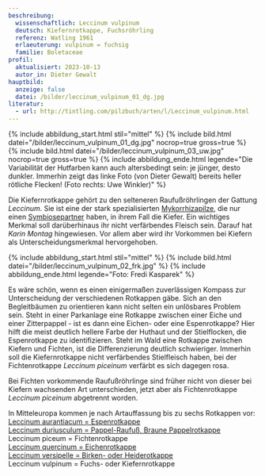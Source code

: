```yaml
---
beschreibung:
  wissenschaftlich: Leccinum vulpinum
  deutsch: Kiefernrotkappe, Fuchsröhrling
  referenz: Watling 1961
  erlaeuterung: vulpinum = fuchsig
  familie: Boletaceae
profil:
  aktualisiert: 2023-10-13
  autor_in: Dieter Gewalt
hauptbild:
  anzeige: false
  datei: /bilder/leccinum_vulpinum_01_dg.jpg
literatur:
  - url: http://tintling.com/pilzbuch/arten/l/Leccinum_vulpinum.html
---
```

{% include abbildung_start.html stil="mittel" %}
{% include bild.html datei="/bilder/leccinum_vulpinum_01_dg.jpg" nocrop=true gross=true %}
{% include bild.html datei="/bilder/leccinum_vulpinum_03_uw.jpg" nocrop=true gross=true %}
{% include abbildung_ende.html legende="Die Variabilität der Hutfarben kann auch altersbedingt sein: je jünger, desto dunkler. Immerhin zeigt das linke Foto (von Dieter Gewalt) bereits heller rötliche Flecken! (Foto rechts: Uwe Winkler)" %}

Die Kiefernrotkappe gehört zu den selteneren Raufußröhrlingen der Gattung *Leccinum*. Sie ist eine der stark spezialisierten [Mykorrhizapilze](Mykorrhiza "Glossar"), die nur einen [Symbiosepartner](Symbiose "Glossar") haben, in ihrem Fall die Kiefer. Ein wichtiges Merkmal soll darüberhinaus ihr nicht verfärbendes Fleisch sein. Darauf hat *Karin Montag* hingewiesen. Vor allem aber wird ihr Vorkommen bei Kiefern als Unterscheidungsmerkmal hervorgehoben.

{% include abbildung_start.html stil="mittel" %}
{% include bild.html datei="/bilder/leccinum_vulpinum_02_frk.jpg" %}
{% include abbildung_ende.html legende="Foto: Fredi Kasparek" %}

Es wäre schön, wenn es einen einigermaßen zuverlässigen Kompass zur Unterscheidung der verschiedenen Rotkappen gäbe. Sich an den Begleitbäumen zu orientieren kann nicht selten ein unlösbares Problem sein. Steht in einer Parkanlage eine Rotkappe zwischen einer Eiche und einer Zitterpappel - ist es dann eine Eichen- oder eine Espenrotkappe? Hier hilft die meist deutlich hellere Farbe der Huthaut und der Stielflocken, die Espenrotkappe zu identifizieren. Steht im Wald eine Rotkappe zwischen Kiefern und Fichten, ist die Differenzierung deutlich schwieriger. Immerhin soll die Kiefernrotkappe nicht verfärbendes Stielfleisch haben, bei der Fichtenrotkappe *Leccinum piceinum* verfärbt es sich dagegen rosa.  

Bei Fichten vorkommende Raufußröhrlinge sind früher nicht von dieser bei Kiefern wachsenden Art unterschieden, jetzt aber als Fichtenrotkappe *Leccinum piceinum* abgetrennt worden.

In Mitteleuropa kommen je nach Artauffassung bis zu sechs Rotkappen vor:  
[Leccinum aurantiacum = Espenrotkappe](/pilze/leccinum-aurantiacum-espenrotkappe)  
[Leccinum duriusculum = Pappel-Raufuß, Braune Pappelrotkappe](/pilze/leccinum-duriusculum-pappel-raufuß)  
Leccinum piceum = Fichtenrotkappe  
[Leccinum quercinum = Eichenrotkappe](/pilze/leccinum-quercinum-eichenrotkappe)  
[Leccinum versipelle = Birken- oder Heiderotkappe](/pilze/leccinum-versipelle-birkenrotkappe-heiderotkappe)  
Leccinum vulpinum = Fuchs- oder Kiefernrotkappe
